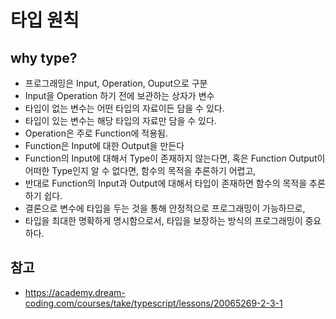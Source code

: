 # 타입 원칙

## why type?

- 프로그래밍은 Input, Operation, Ouput으로 구분
- Input을 Operation 하기 전에 보관하는 상자가 변수
- 타입이 없는 변수는 어떤 타입의 자료이든 담을 수 있다.
- 타입이 있는 변수는 해당 타입의 자료만 담을 수 있다.
- Operation은 주로 Function에 적용됨.
- Function은 Input에 대한 Output을 만든다
- Function의 Input에 대해서 Type이 존재하지 않는다면, 혹은 Function Output이 어떠한 Type인지 알 수 없다면, 함수의 목적을 추론하기 어렵고, 
- 반대로 Function의 Input과 Output에 대해서 타입이 존재하면 함수의 목적을 추론하기 쉽다.
- 결론으로 변수에 타입을 두는 것을 통해 안정적으로 프로그래밍이 가능하므로,
- 타입을 최대한 명확하게 명시함으로서, 타입을 보장하는 방식의 프로그래밍이 중요하다.

## 참고

- <https://academy.dream-coding.com/courses/take/typescript/lessons/20065269-2-3-1>
